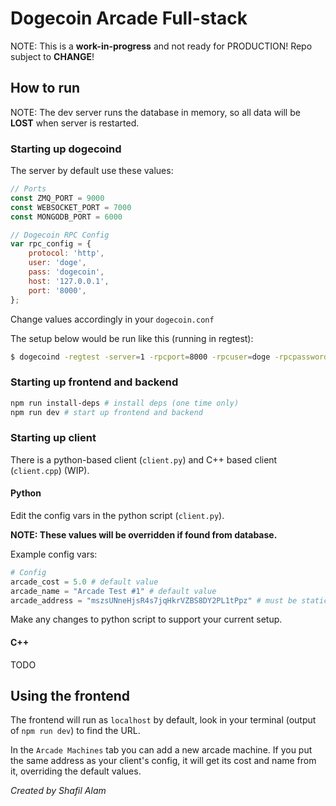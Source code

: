 # Dogecoin Arcade Full-stack

NOTE: This is a **work-in-progress** and not ready for PRODUCTION!
Repo subject to **CHANGE**!

## How to run

NOTE: The dev server runs the database in memory, so all data will be **LOST** when server is restarted.

### Starting up dogecoind

The server by default use these values:

```js
// Ports
const ZMQ_PORT = 9000
const WEBSOCKET_PORT = 7000
const MONGODB_PORT = 6000

// Dogecoin RPC Config
var rpc_config = {
    protocol: 'http',
    user: 'doge',
    pass: 'dogecoin',
    host: '127.0.0.1',
    port: '8000',
};
```

Change values accordingly in your `dogecoin.conf`

The setup below would be run like this (running in regtest):
```bash
$ dogecoind -regtest -server=1 -rpcport=8000 -rpcuser=doge -rpcpassword=dogecoin -zmqpubhashtx=tcp://127.0.0.1:9000
```

### Starting up frontend and backend

```bash
npm run install-deps # install deps (one time only)
npm run dev # start up frontend and backend
```

### Starting up client

There is a python-based client (`client.py`) and C++ based client (`client.cpp`) (WIP).

#### Python

Edit the config vars in the python script (`client.py`).

**NOTE: These values will be overridden if found from database.**

Example config vars:

```python
# Config
arcade_cost = 5.0 # default value
arcade_name = "Arcade Test #1" # default value
arcade_address = "mszsUNneHjsR4s7jqHkrVZBS8DY2PL1tPpz" # must be static
```

Make any changes to python script to support your current setup.

#### C++

TODO

## Using the frontend

The frontend will run as `localhost` by default, look in your terminal (output of `npm run dev`) to find the URL.

In the `Arcade Machines` tab you can add a new arcade machine. If you put the same address as your client's config, it will get its cost and name from it, overriding the default values.

*Created by Shafil Alam*
